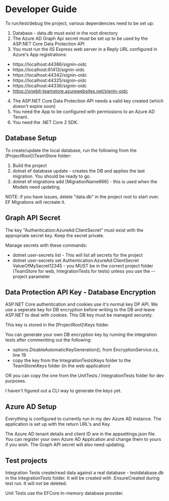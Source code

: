 # Developer Guide

To run/test/debug the project, various dependencies need to be set up:

1. Database - data.db must exist in the root directory
2. The Azure AD Graph Api secret must be set up to be used by the ASP.NET Core Data Protection API
3. You must run the IIS Express web server in a Reply URL configured in Azure's App registrations:
* https://localhost:44366/signin-oidc
* https://localhost:61413/signin-oidc
* https://localhost:44342/signin-oidc
* https://localhost:44325/signin-oidc
* https://localhost:44336/signin-oidc
* https://onebit-teamstore.azurewebsites.net/signin-oidc
4. The ASP.NET Core Data Protection API needs a valid key created (which doesn't expire soon)
5. You need the App to be configured with permissions to an Azure AD Tenant.
6. You need the .NET Core 2 SDK.

## Database Setup

To create/update the local database, run the following from the [ProjectRoot]\TeamStore folder:

1. Build the project
2. dotnet ef database update - creates the DB and applies the last migration. You should be ready to go.
3. dotnet ef migrations add [MigrationName666] - this is used when the Models need updating.

NOTE: if you have issues, delete "data.db" in the project root to start over. EF Migrations will recreate it.


## Graph API Secret

The key "Authentication:AzureAd:ClientSecret" must exist with the appropriate secret key. Keep the secret private.

Manage secrets with these commands:
* dotnet user-secrets list - This will list all secrets for the project
* dotnet user-secrets set Authentication:AzureAd:ClientSecret ValueOfMySecret12345 - you MUST be in the correct project folder (TeamStore for web, IntegrationTests for tests) unless you use the --project parameter

## Data Protection API Key - Database Encryption

ASP.NET Core authentication and cookies use it's normal key DP API. We use a seperate key for DB encryption before writing to the DB and leave ASP.NET to deal with cookies. 
This DB key must be managed securely.

This key is stored in the [ProjectRoot]\Keys folder.

You can generate your own DB encryption key by running the integration tests after 
commentiing out the following:
* options.DisableAutomaticKeyGeneration(); from EncryptionService.cs, line 19
* copy the key from the IntegrationTests\Keys folder to the TeamStore\Keys folder (in the web application)

OR you can copy the one from the UnitTests / IntegrationTests folder for dev purposes.

I haven't figured out a CLI way to generate the keys yet.

## Azure AD Setup

Everything is configured to currently run in my dev Azure AD instance. The application is set up with the return URL's and Key. 

The Azure AD tenant details and client ID are in the appsettings.json file. You can register your own Azure AD Application and change them to yours if you wish. The Graph API secret will also need updating.


## Test projects
Integration Tests create/read data against a real database - testdatabase.db in the IntegrationTests folder. It will be created with .EnsureCreated during test run. 
It will not be deleted.

Unit Tests use the EFCore In-memory database provider.